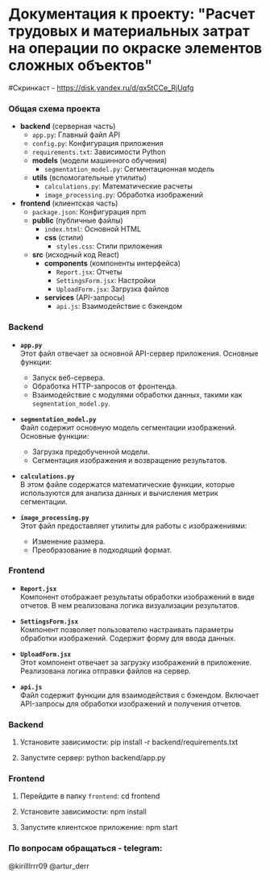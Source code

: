 # Документация к проекту: "Расчет трудовых и материальных затрат на операции по окраске элементов сложных объектов"

#Скринкаст - https://disk.yandex.ru/d/gx5tCCe_RjUqfg

### Общая схема проекта

- **backend** (серверная часть)
  - `app.py`: Главный файл API
  - `config.py`: Конфигурация приложения
  - `requirements.txt`: Зависимости Python
  - **models** (модели машинного обучения)
    - `segmentation_model.py`: Сегментационная модель
  - **utils** (вспомогательные утилиты)
    - `calculations.py`: Математические расчеты
    - `image_processing.py`: Обработка изображений
- **frontend** (клиентская часть)
  - `package.json`: Конфигурация npm
  - **public** (публичные файлы)
    - `index.html`: Основной HTML
    - **css** (стили)
      - `styles.css`: Стили приложения
  - **src** (исходный код React)
    - **components** (компоненты интерфейса)
      - `Report.jsx`: Отчеты
      - `SettingsForm.jsx`: Настройки
      - `UploadForm.jsx`: Загрузка файлов
    - **services** (API-запросы)
      - `api.js`: Взаимодействие с бэкендом
### Backend

- **`app.py`**  
  Этот файл отвечает за основной API-сервер приложения. Основные функции:
  - Запуск веб-сервера.
  - Обработка HTTP-запросов от фронтенда.
  - Взаимодействие с модулями обработки данных, такими как `segmentation_model.py`.

- **`segmentation_model.py`**  
  Файл содержит основную модель сегментации изображений. Основные функции:
  - Загрузка предобученной модели.
  - Сегментация изображения и возвращение результатов.

- **`calculations.py`**  
  В этом файле содержатся математические функции, которые используются для анализа данных и вычисления метрик сегментации.

- **`image_processing.py`**  
  Этот файл предоставляет утилиты для работы с изображениями:
  - Изменение размера.
  - Преобразование в подходящий формат.
  

### Frontend

- **`Report.jsx`**  
  Компонент отображает результаты обработки изображений в виде отчетов. В нем реализована логика визуализации результатов.

- **`SettingsForm.jsx`**  
  Компонент позволяет пользователю настраивать параметры обработки изображений. Содержит форму для ввода данных.

- **`UploadForm.jsx`**  
  Этот компонент отвечает за загрузку изображений в приложение. Реализована логика отправки файлов на сервер.

- **`api.js`**  
  Файл содержит функции для взаимодействия с бэкендом. Включает API-запросы для обработки изображений и получения отчетов.


### Backend
1. Установите зависимости:
   pip install -r backend/requirements.txt

2. Запустите сервер:
   python backend/app.py

### Frontend
1. Перейдите в папку `frontend`:
   cd frontend

2. Установите зависимости:
   npm install

3. Запустите клиентское приложение:
   npm start

### По вопросам обращаться - telegram: 
@kirilllrrr09
@artur_derr
